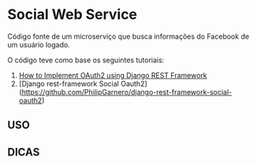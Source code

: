 # Social Web Service
Código fonte de um microserviço que busca informações do Facebook de um usuário logado. 

O código teve como base os seguintes tutoriais:

1) [How to Implement OAuth2 using Django REST Framework](https://chrisbartos.com/articles/how-to-implement-oauth2-using-django-rest-framework/)
2) [Django rest-framework Social Oauth2] (https://github.com/PhilipGarnero/django-rest-framework-social-oauth2)

## USO

## DICAS

